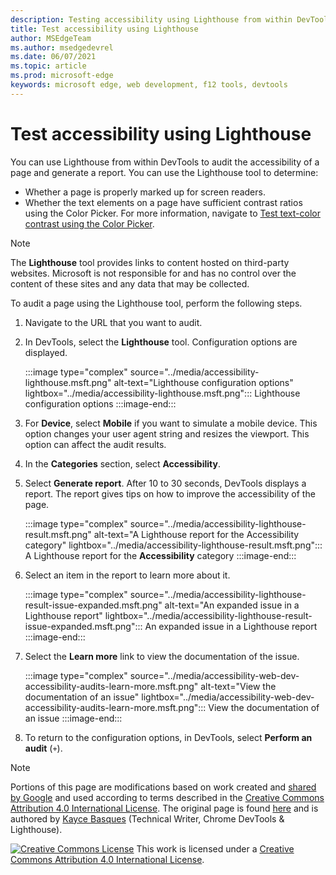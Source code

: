 ```yaml
---
description: Testing accessibility using Lighthouse from within DevTools.
title: Test accessibility using Lighthouse
author: MSEdgeTeam
ms.author: msedgedevrel
ms.date: 06/07/2021
ms.topic: article
ms.prod: microsoft-edge
keywords: microsoft edge, web development, f12 tools, devtools
---
```

<!-- this article was created on 05/11/2021 by moving a section out from the "Accessibility reference" article (reference.md) -->
<!-- Copyright Kayce Basques

   Licensed under the Apache License, Version 2.0 (the "License");
   you may not use this file except in compliance with the License.
   You may obtain a copy of the License at

       https://www.apache.org/licenses/LICENSE-2.0

   Unless required by applicable law or agreed to in writing, software
   distributed under the License is distributed on an "AS IS" BASIS,
   WITHOUT WARRANTIES OR CONDITIONS OF ANY KIND, either express or implied.
   See the License for the specific language governing permissions and
   limitations under the License.  -->
# Test accessibility using Lighthouse

You can use Lighthouse from within DevTools to audit the accessibility of a page and generate a report. You can use the Lighthouse tool to determine:

*   Whether a page is properly marked up for screen readers.
*   Whether the text elements on a page have sufficient contrast ratios using the Color Picker. For more information, navigate to [Test text-color contrast using the Color Picker](color-picker.md).

> [!NOTE]
> The **Lighthouse** tool provides links to content hosted on third-party websites.  Microsoft is not responsible for and has no control over the content of these sites and any data that may be collected.

To audit a page using the Lighthouse tool, perform the following steps.

1.  Navigate to the URL that you want to audit.
1.  In DevTools, select the **Lighthouse** tool.  Configuration options are displayed.

    :::image type="complex" source="../media/accessibility-lighthouse.msft.png" alt-text="Lighthouse configuration options" lightbox="../media/accessibility-lighthouse.msft.png":::
       Lighthouse configuration options
    :::image-end:::

1.  For **Device**, select **Mobile** if you want to simulate a mobile device.  This option changes your user agent string and resizes the viewport.  This option can affect the audit results.
1.  In the **Categories** section, select **Accessibility**.
1.  Select **Generate report**. After 10 to 30 seconds, DevTools displays a report.  The report gives tips on how to improve the accessibility of the page.

    :::image type="complex" source="../media/accessibility-lighthouse-result.msft.png" alt-text="A Lighthouse report for the Accessibility category" lightbox="../media/accessibility-lighthouse-result.msft.png":::
       A Lighthouse report for the **Accessibility** category
    :::image-end:::

1.  Select an item in the report to learn more about it.

    :::image type="complex" source="../media/accessibility-lighthouse-result-issue-expanded.msft.png" alt-text="An expanded issue in a Lighthouse report" lightbox="../media/accessibility-lighthouse-result-issue-expanded.msft.png":::
       An expanded issue in a Lighthouse report
    :::image-end:::

1.  Select the **Learn more** link to view the documentation of the issue.

    :::image type="complex" source="../media/accessibility-web-dev-accessibility-audits-learn-more.msft.png" alt-text="View the documentation of an issue" lightbox="../media/accessibility-web-dev-accessibility-audits-learn-more.msft.png":::
       View the documentation of an issue
    :::image-end:::

1.  To return to the configuration options, in DevTools, select **Perform an audit** (`+`).


<!-- ====================================================================== -->
> [!NOTE]
> Portions of this page are modifications based on work created and [shared by Google](https://developers.google.com/terms/site-policies) and used according to terms described in the [Creative Commons Attribution 4.0 International License](https://creativecommons.org/licenses/by/4.0).
> The original page is found [here](https://developers.google.com/web/tools/chrome-devtools/accessibility/reference) and is authored by [Kayce Basques](https://developers.google.com/web/resources/contributors/kaycebasques) (Technical Writer, Chrome DevTools \& Lighthouse).

[![Creative Commons License](https://i.creativecommons.org/l/by/4.0/88x31.png)](https://creativecommons.org/licenses/by/4.0)
This work is licensed under a [Creative Commons Attribution 4.0 International License](https://creativecommons.org/licenses/by/4.0).
